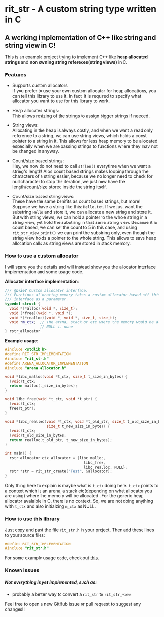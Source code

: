 # rit_str - A custom string type written in C

## A working implementation of C++ like string and string view in C!

This is an example project trying to implement C++ like **heap allocated strings**
and **non owning string refereces(string views)** in C.

### Features
- Supports custom allocators  
If you prefer to use your own custom allocator for heap allocations, you can tell
this library to use it. In fact, it is required to specify what allocator you
want to use for this library to work.

- Heap allocated strings:  
This allows resizing of the strings to assign bigger strings if needed.

- String views:  
Allocating in the heap is always costly, and when we want a read only reference
to a string, we can use string views, which holds a const pointer to a string in it.
This allows for less heap memory to be allocated especially when we are passing strings 
to functions where they may not be changed in anyway.

- Count/size based strings:  
Hey, we now do not need to call `strlen()` everytime when we want a string's length!
Alos count based strings makes looping through the characters of a string easier,
because we no longer need to check for null character to stop the iteration, we
just now have the length/count/size stored inside the string itself.

- Count/size based string views:  
These have the same benifits as count based strings, but more! Suppose we have a string
like this: `Hello.txt`. If we just want the substring `Hello` and store it, we can allocate
a new string and store it. But with string views, we can hold a pointer to the whole string 
in a string view, yet hold the substring in that same string view. Because it is count based, 
we can set the count to 5 in this case, and using `rit_str_view_print()` we can print the 
substring only, even though the string view holds a pointer to the whole string. This allows 
to save heap allocation calls as string views are stored in stack memory.

### How to use a custom allocator
I will spare you the details and will instead show you the allocator interface 
implementation and some usage code.

**Allocater interface implementation**:
```cpp
/// @brief Custom allocator interface.
/// Functions allocating memory takes a custom allocator based off this
/// interface as a parameter.
typedef struct {
  void *(*alloc)(void *, size_t);
  void (*free)(void *, void *);
  void *(*realloc)(void *, void *, size_t, size_t);
  void *m_ctx;  // The arena, stack or etc where the memory would be allocated,
                // NULL if none
} rstr_allocator;
```

**Example usage**:
```cpp
#include <stdlib.h>
#define RIT_STR_IMPLEMENTATION
#include "rit_str.h"
#define ARENA_ALLOCATOR_IMPLEMENTATION
#include "arena_allocator.h"

void *libc_malloc(void *t_ctx, size_t t_size_in_bytes) {
  (void)t_ctx;
  return malloc(t_size_in_bytes);
}

void libc_free(void *t_ctx, void *t_ptr) {
  (void)t_ctx;
  free(t_ptr);
}

void *libc_realloc(void *t_ctx, void *t_old_ptr, size_t t_old_size_in_bytes,
                   size_t t_new_size_in_bytes) {
  (void)t_ctx;
  (void)t_old_size_in_bytes;
  return realloc(t_old_ptr, t_new_size_in_bytes);
}

int main() {
  rstr_allocator ctx_allocator = {libc_malloc,
                                    libc_free,
                                    libc_realloc, NULL};
  rstr *str = rit_str_create("Test", &allocator);
}
```
Only thing here to explain is maybe what is `t_ctx` doing here. `t_ctx` points
to a context which is an arena, a stack etc(depending on what allocator you are
using) where the memory will be allocated . For the generic heap allocator 
avalaible in C, there is no context. So, we are not doing anything with `t_ctx` 
and also initialzing `m_ctx` as NULL.

### How to use this library
Just copy and past the file `rit_str.h` in your project. Then add these lines to your
source files: 
```cpp
#define RIT_STR_IMPLEMENTATION
#include "rit_str.h"
```
For some example usage code, check out [this](./examples/).

### Known issues
##### Not everything is yet implemented, such as:
- probably a better way to convert a `rit_str` to `rit_str_view`

Feel free to open a new GitHub issue or pull request to suggest any changes!!
